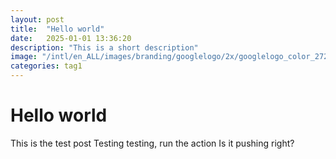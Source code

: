 ```yaml
---
layout: post
title:  "Hello world"
date:   2025-01-01 13:36:20
description: "This is a short description"
image: "/intl/en_ALL/images/branding/googlelogo/2x/googlelogo_color_272x92dp.png"
categories: tag1
---
```


# Hello world

This is the test post
Testing testing, run the action
Is it pushing right?
